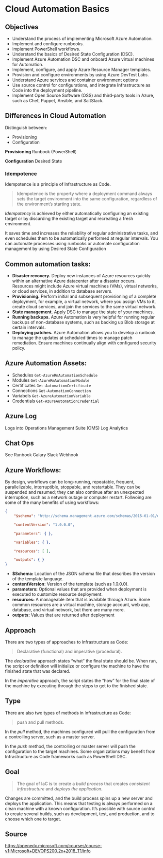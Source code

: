 # Cloud Automation Basics

## Objectives

- Understand the process of implementing Microsoft Azure Automation.
- Implement and configure runbooks.
- Implement PowerShell workflows.
- Understand the basics of Desired State Configuration (DSC).
- Implement Azure Automation DSC and onboard Azure virtual machines for Automation.
- Implement, configure, and apply Azure Resource Manager templates.
- Provision and configure environments by using Azure DevTest Labs.
- Understand Azure services and container environment options
- Use source control for configurations, and integrate Infrastructure as Code into the deployment pipeline.
- Implement Open Source Software (OSS) and third-party tools in Azure, such as Chef, Puppet, Ansible, and SaltStack.

## Differences in Cloud Automation

Distinguish between:

- Provisioning
- Configuration

**Provisioning** Runbook (PowerShell)

**Configuration** Desired State

### Idempotence

Idempotence is a principle of Infrastructure as Code.

>Idempotence is the property where a deployment command always sets the target environment into the same configuration, regardless of the environment’s starting state.

*Idempotency* is achieved by either automatically configuring an existing target or by discarding the existing target and recreating a fresh environment.

It saves time and increases the reliability of regular administrative tasks, and even schedules them to be automatically performed at regular intervals. 
You can automate processes using runbooks or automate configuration management by using Desired State Configuration 

## Common automation tasks:

- **Disaster recovery.** Deploy new instances of Azure resources quickly within an alternative Azure datacenter after a disaster occurs. Resources might include Azure virtual machines (VMs), virtual networks, or cloud services, in addition to database servers.
- **Provisioning.** Perform initial and subsequent provisioning of a complete deployment, for example, a virtual network, where you assign VMs to it, create cloud services, and join the services to the same virtual network.
- **State management.** Apply DSC to manage the state of your machines.
- **Running backups.** Azure Automation is very helpful for running regular backups of non-database systems, such as backing up Blob storage at certain intervals.
- **Deploying patches.** Azure Automation allows you to develop a runbook to manage the updates at scheduled times to manage patch remediation. Ensure machines continually align with configured security policy.

## Azure Automation Assets:

- Schedules `Get-AzureRmAutomationSchedule`
- Modules `Get-AzureRmAutomationModule`
- Certificates `Get-AutomationCertificate`
- Connections `Get-AutomationConnection`
- Variabels `Get-AzureAutomationVariable`
- Credentials `Get-AzureAutomationCredential`

## Azure Log

Logs into Operations Management Suite (OMS) Log Analytics

## Chat Ops

See Runbook Galary Slack Webhook
	
## Azure Workflows:

By design, workflows can be long-running, repeatable, frequent, parallelizable, interruptible, stoppable, and restartable. They can be suspended and resumed; they can also continue after an unexpected interruption, such as a network outage or computer restart. Follwoing are some of the many benefits of using workflows:

```JSON
{
    "$schema": "http://schema.management.azure.com/schemas/2015-01-01/deploymentTemplate.json#",

    "contentVersion": "1.0.0.0",

    "parameters": { },

    "variables": { },

    "resources": [ ],

    "outputs": { }
}
```

- **$Schema:** Location of the JSON schema file that describes the version of the template language.
- **contentVersion:** Version of the template (such as 1.0.0.0).
- **parameters:** Optional values that are provided when deployment is executed to customize resource deployment.
- **resources:** A manageable item that is available through Azure. Some common resources are a virtual machine, storage account, web app, database, and virtual network, but there are many more.
- **outputs:** Values that are returned after deployment

## Approach

There are two types of approaches to Infrastructure as Code:

> Declarative (functional) and imperative (procedural).

The *declarative* approach states “what” the final state should be. When run, the script or definition will initialize or configure the machine to have the finished state that was declared.

In the *imperative* approach, the script states the “how” for the final state of the machine by executing through the steps to get to the finished state.


## Type

There are also two types of methods in Infrastructure as Code:

> push and pull methods.

In the *pull* method, the machines configured will pull the configuration from a controlling server, such as a master server. 

In the *push* method, the controlling or master server will push the configuration to the target machines. Some organizations may benefit from Infrastructure as Code frameworks such as PowerShell DSC.

## Goal

> The goal of IaC is to create a *build process* that creates *consistent infrastructure* and *deploys the application*. 

Changes are committed, and the build process spins up a new server and deploys the application. This means that testing is always performed on a clean machine with a known configuration. It’s possible with source control to create several builds, such as development, test, and production, and to choose which one to target.

## Source

https://openedx.microsoft.com/courses/course-v1:Microsoft+DEVOPS200.2x+2018_T1/info